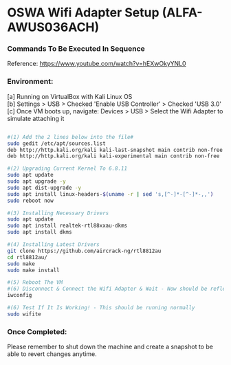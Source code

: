 # OSWA Wifi Adapter Setup (ALFA-AWUS036ACH)

### Commands To Be Executed In Sequence 
Reference: https://www.youtube.com/watch?v=hEXwOkyYNL0

### Environment:
[a] Running on VirtualBox with Kali Linux OS <br />
[b] Settings > USB > Checked 'Enable USB Controller' > Checked 'USB 3.0'<br />
[c] Once VM boots up, navigate: Devices > USB > Select the Wifi Adapter to simulate attaching it <br />

``` bash

#(1) Add the 2 lines below into the file#
sudo gedit /etc/apt/sources.list
deb http://http.kali.org/kali kali-last-snapshot main contrib non-free
deb http://http.kali.org/kali kali-experimental main contrib non-free

#(2) Upgrading Current Kernel To 6.8.11
sudo apt update
sudo apt upgrade -y
sudo apt dist-upgrade -y
sudo apt install linux-headers-$(uname -r | sed 's,[^-]*-[^-]*-,,')
sudo reboot now

#(3) Installing Necessary Drivers 
sudo apt update
sudo apt install realtek-rtl88xxau-dkms
sudo apt install dkms

#(4) Installing Latest Drivers 
git clone https://github.com/aircrack-ng/rtl8812au
cd rtl8812au/
sudo make
sudo make install

#(5) Reboot The VM
#(6) Disconnect & Connect the Wifi Adapter & Wait - Now should be reflected 
iwconfig

#(6) Test If It Is Working! - This should be running normally
sudo wifite

```
### Once Completed:
Please remember to shut down the machine and create a snapshot to be able to revert changes anytime. 









